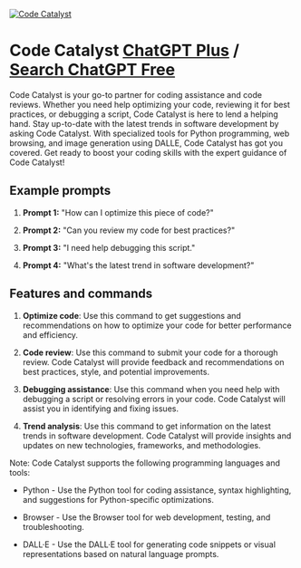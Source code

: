 
[![Code Catalyst](https://files.oaiusercontent.com/file-owdTGTCkAOye4lAqnuMJGDM9?se=2123-10-19T01%3A12%3A49Z&sp=r&sv=2021-08-06&sr=b&rscc=max-age%3D31536000%2C%20immutable&rscd=attachment%3B%20filename%3D3e54f7d0-511c-4a2f-bcbc-97eea2e31b9a.png&sig=wHCm4kTIyGdeXqviWHYtQ0r%2BmQPStkGXiFKIBJZzj5I%3D)](https://chat.openai.com/g/g-p2VQ7UHg8-code-catalyst)

# Code Catalyst [ChatGPT Plus](https://chat.openai.com/g/g-p2VQ7UHg8-code-catalyst) / [Search ChatGPT Free](https://gptcall.net/index.html#/?search=Code%20Catalyst)

Code Catalyst is your go-to partner for coding assistance and code reviews. Whether you need help optimizing your code, reviewing it for best practices, or debugging a script, Code Catalyst is here to lend a helping hand. Stay up-to-date with the latest trends in software development by asking Code Catalyst. With specialized tools for Python programming, web browsing, and image generation using DALLE, Code Catalyst has got you covered. Get ready to boost your coding skills with the expert guidance of Code Catalyst!

## Example prompts

1. **Prompt 1:** "How can I optimize this piece of code?"

2. **Prompt 2:** "Can you review my code for best practices?"

3. **Prompt 3:** "I need help debugging this script."

4. **Prompt 4:** "What's the latest trend in software development?"

## Features and commands

1. **Optimize code**: Use this command to get suggestions and recommendations on how to optimize your code for better performance and efficiency.

2. **Code review**: Use this command to submit your code for a thorough review. Code Catalyst will provide feedback and recommendations on best practices, style, and potential improvements.

3. **Debugging assistance**: Use this command when you need help with debugging a script or resolving errors in your code. Code Catalyst will assist you in identifying and fixing issues.

4. **Trend analysis**: Use this command to get information on the latest trends in software development. Code Catalyst will provide insights and updates on new technologies, frameworks, and methodologies.

Note: Code Catalyst supports the following programming languages and tools:

- Python - Use the Python tool for coding assistance, syntax highlighting, and suggestions for Python-specific optimizations.

- Browser - Use the Browser tool for web development, testing, and troubleshooting.

- DALL·E - Use the DALL·E tool for generating code snippets or visual representations based on natural language prompts.


